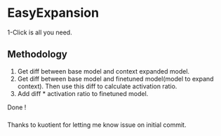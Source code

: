 # EasyExpansion
1-Click is all you need.

## Methodology
1. Get diff between base model and context expanded model.
2. Get diff between base model and finetuned model(model to expand context). Then use this diff to calculate activation ratio.
3. Add diff * activation ratio to finetuned model.

Done !

### 
Thanks to kuotient for letting me know issue on initial commit. 